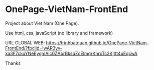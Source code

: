 # OnePage-VietNam-FrontEnd

Project about Viet Nam (One Page).

Use html, css, javaScript (no library and framework)


URL GLOBAL WEB: 
https://trinhbatquan.github.io/OnePage-VietNam-FrontEnd/?fbclid=IwAR3yv-xa3F7ckuYNeEygmAlc0ZAbrBksqZcEImqrKnrxTc2Kjttt4uEqcwA


Thanks
